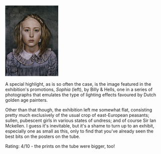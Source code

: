 <!--
.. title: National Portrait Gallery Photographic Portrait Prize 2007
.. slug: national-portrait-gallery-photographic-portrait-prize-2007
.. date: 2008-01-23 16:19:35-06:00
.. tags: exhibits
-->


![Sophia](/files/2008/01/pppsophia.jpg)

A special highlight, as is so often the case, is the image
featured in the exhibition's promotions, *Sophia* (left), by Billy &
Hells, one in a series of photographs that emulates the type of lighting
effects favoured by Dutch golden age painters.

Other than that though, the exhibition left me somewhat flat, consisting
pretty much exclusively of the usual crop of east-European peasants;
sullen, pubescent girls in various states of undress; and of course Sir
Ian Mckellen. I guess it's inevitable, but it's a shame to turn up to an
exhibit, especially one as small as this, only to find that you've
already seen the best bits on the posters on the tube.

Rating: 4/10 - the prints on the tube were bigger, too!